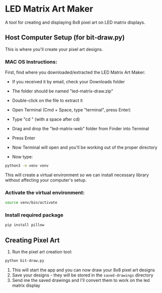 # LED Matrix Art Maker

A tool for creating and displaying 8x8 pixel art on LED matrix displays.

## Host Computer Setup (for bit-draw.py)

This is where you'll create your pixel art designs.

### MAC OS Instructions:
   First, find where you downloaded/extracted the LED Matrix Art Maker:
   - If you received it by email, check your Downloads folder
   - The folder should be named "led-matrix-draw.zip"
   - Double-click on the file to extract it
  
   - Open Terminal (Cmd + Space, type "terminal", press Enter)
   - Type "cd " (with a space after cd)
   - Drag and drop the "led-matrix-web" folder from Finder into Terminal
   - Press Enter
   - Now Terminal will open and you'll be working out of the proper directory
   - Now type:


```bash
python3 -m venv venv
```
This will create a virtual environment so we can install necessary library without affecting your computer's setup.

### Activate the virtual environment:
```bash
source venv/bin/activate
```
### Install required package
```bash
pip install pillow
```

## Creating Pixel Art

1. Run the pixel art creation tool:
```bash
python bit-draw.py
```
1. This will start the app and you can now draw your 8x8 pixel art designs
2. Save your designs - they will be stored in the `saved-drawings` directory
3. Send me the saved drawings and I'll convert them to work on the led matrix display

